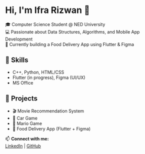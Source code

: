 # Hi, I'm Ifra Rizwan 👋  

🎓 Computer Science Student @ NED University  
💻 Passionate about Data Structures, Algorithms, and Mobile App Development  
🚀 Currently building a Food Delivery App using Flutter & Figma  

## 🔧 Skills
- C++, Python, HTML/CSS  
- Flutter (in progress), Figma (UI/UX)  
- MS Office  

## 📂 Projects
- 🎬 Movie Recommendation System  
- 🚗 Car Game  
- 🍄 Mario Game  
- 🍔 Food Delivery App (Flutter + Figma)  

📫 **Connect with me:**  
[LinkedIn](#) | [GitHub](#)
